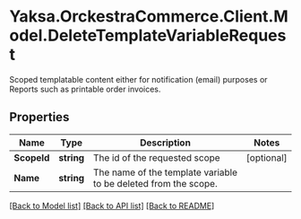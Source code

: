 # Yaksa.OrckestraCommerce.Client.Model.DeleteTemplateVariableRequest
Scoped templatable content either for notification (email) purposes or Reports such as printable order invoices.

## Properties

Name | Type | Description | Notes
------------ | ------------- | ------------- | -------------
**ScopeId** | **string** | The id of the requested scope | [optional] 
**Name** | **string** | The name of the template variable to be deleted from the scope. | 

[[Back to Model list]](../README.md#documentation-for-models) [[Back to API list]](../README.md#documentation-for-api-endpoints) [[Back to README]](../README.md)


